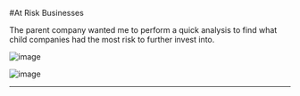 #At Risk Businesses

The parent company wanted me to perform a quick analysis to find what child companies had the most risk to further invest into.

![image](https://github.com/user-attachments/assets/e561a320-ab11-4a73-a43a-b2fbfa4cda2c)


![image](https://github.com/user-attachments/assets/5cb4e858-ad40-4d86-aeb1-133f40c3b370)
****

